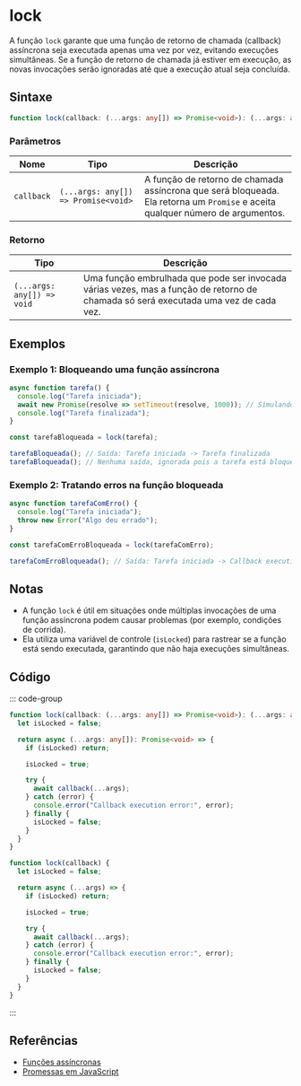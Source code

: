 # lock

A função `lock` garante que uma função de retorno de chamada (callback) assíncrona seja executada apenas uma vez por vez, evitando execuções simultâneas. Se a função de retorno de chamada já estiver em execução, as novas invocações serão ignoradas até que a execução atual seja concluída.

## Sintaxe

```typescript
function lock(callback: (...args: any[]) => Promise<void>): (...args: any[]) => void;
```

### Parâmetros

| Nome      | Tipo                         | Descrição                                                            |
|-----------|------------------------------|------------------------------------------------------------------------|
| `callback`| `(...args: any[]) => Promise<void>` | A função de retorno de chamada assíncrona que será bloqueada. Ela retorna um `Promise` e aceita qualquer número de argumentos. |

### Retorno

| Tipo                                | Descrição                                                         |
|-------------------------------------|---------------------------------------------------------------------|
| `(...args: any[]) => void`          | Uma função embrulhada que pode ser invocada várias vezes, mas a função de retorno de chamada só será executada uma vez de cada vez. |

## Exemplos

### Exemplo 1: Bloqueando uma função assíncrona

```typescript
async function tarefa() {
  console.log("Tarefa iniciada");
  await new Promise(resolve => setTimeout(resolve, 1000)); // Simulando trabalho assíncrono
  console.log("Tarefa finalizada");
}

const tarefaBloqueada = lock(tarefa);

tarefaBloqueada(); // Saída: Tarefa iniciada -> Tarefa finalizada
tarefaBloqueada(); // Nenhuma saída, ignorada pois a tarefa está bloqueada
```

### Exemplo 2: Tratando erros na função bloqueada

```typescript
async function tarefaComErro() {
  console.log("Tarefa iniciada");
  throw new Error("Algo deu errado");
}

const tarefaComErroBloqueada = lock(tarefaComErro);

tarefaComErroBloqueada(); // Saída: Tarefa iniciada -> Callback execution error: Error: Algo deu errado
```

## Notas

- A função `lock` é útil em situações onde múltiplas invocações de uma função assíncrona podem causar problemas (por exemplo, condições de corrida).
- Ela utiliza uma variável de controle (`isLocked`) para rastrear se a função está sendo executada, garantindo que não haja execuções simultâneas.

## Código

::: code-group
```typescript
function lock(callback: (...args: any[]) => Promise<void>): (...args: any[]) => void {
  let isLocked = false;

  return async (...args: any[]): Promise<void> => {
    if (isLocked) return;

    isLocked = true;

    try {
      await callback(...args);
    } catch (error) {
      console.error("Callback execution error:", error);
    } finally {
      isLocked = false;
    }
  }
}
```

```javascript
function lock(callback) {
  let isLocked = false;

  return async (...args) => {
    if (isLocked) return;

    isLocked = true;

    try {
      await callback(...args);
    } catch (error) {
      console.error("Callback execution error:", error);
    } finally {
      isLocked = false;
    }
  }
}
```
:::

## Referências

- [Funções assíncronas](https://developer.mozilla.org/pt-BR/docs/Web/JavaScript/Reference/Statements/async_function)
- [Promessas em JavaScript](https://developer.mozilla.org/pt-BR/docs/Web/JavaScript/Guide/Using_promises)